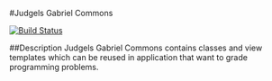 #Judgels Gabriel Commons

[![Build Status](https://travis-ci.org/ia-toki/judgels-gabriel-commons.svg?branch=master)](https://travis-ci.org/ia-toki/judgels-gabriel-commons)

##Description
Judgels Gabriel Commons contains classes and view templates which can be reused in application that want to grade programming problems.

